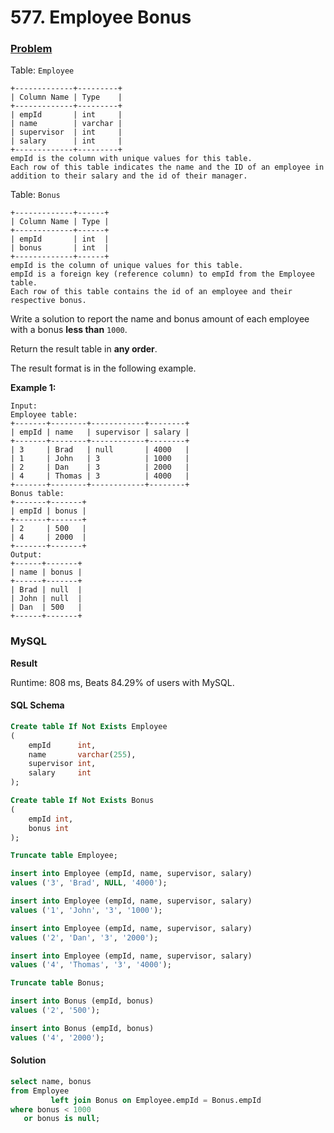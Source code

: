 # 577. Employee Bonus

### [Problem](https://leetcode.com/problems/employee-bonus/)

Table: `Employee`

```
+-------------+---------+
| Column Name | Type    |
+-------------+---------+
| empId       | int     |
| name        | varchar |
| supervisor  | int     |
| salary      | int     |
+-------------+---------+
empId is the column with unique values for this table.
Each row of this table indicates the name and the ID of an employee in addition to their salary and the id of their manager.
```

Table: `Bonus`

```
+-------------+------+
| Column Name | Type |
+-------------+------+
| empId       | int  |
| bonus       | int  |
+-------------+------+
empId is the column of unique values for this table.
empId is a foreign key (reference column) to empId from the Employee table.
Each row of this table contains the id of an employee and their respective bonus.
```

Write a solution to report the name and bonus amount of each employee with a bonus **less than** `1000`.

Return the result table in **any order**.

The result format is in the following example.

**Example 1:**

```
Input:
Employee table:
+-------+--------+------------+--------+
| empId | name   | supervisor | salary |
+-------+--------+------------+--------+
| 3     | Brad   | null       | 4000   |
| 1     | John   | 3          | 1000   |
| 2     | Dan    | 3          | 2000   |
| 4     | Thomas | 3          | 4000   |
+-------+--------+------------+--------+
Bonus table:
+-------+-------+
| empId | bonus |
+-------+-------+
| 2     | 500   |
| 4     | 2000  |
+-------+-------+
Output:
+------+-------+
| name | bonus |
+------+-------+
| Brad | null  |
| John | null  |
| Dan  | 500   |
+------+-------+
```

### MySQL

**Result**

Runtime: 808 ms, Beats 84.29% of users with MySQL.

#### SQL Schema

```sql
Create table If Not Exists Employee
(
    empId      int,
    name       varchar(255),
    supervisor int,
    salary     int
);

Create table If Not Exists Bonus
(
    empId int,
    bonus int
);

Truncate table Employee;

insert into Employee (empId, name, supervisor, salary)
values ('3', 'Brad', NULL, '4000');

insert into Employee (empId, name, supervisor, salary)
values ('1', 'John', '3', '1000');

insert into Employee (empId, name, supervisor, salary)
values ('2', 'Dan', '3', '2000');

insert into Employee (empId, name, supervisor, salary)
values ('4', 'Thomas', '3', '4000');

Truncate table Bonus;

insert into Bonus (empId, bonus)
values ('2', '500');

insert into Bonus (empId, bonus)
values ('4', '2000');
```

#### Solution

```sql
select name, bonus
from Employee
         left join Bonus on Employee.empId = Bonus.empId
where bonus < 1000
   or bonus is null;
```
